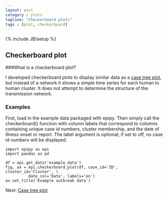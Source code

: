 ```yaml
---
layout: post
category : plots
tagline: "Checkerboard plots"
tags : [plot, checkerboard]
---
```

{% include JB/setup %}

## Checkerboard plot

###What is a checkerboard plot?

I developed checkerboard plots to display similar data as a
[case tree plot](http://cmrivers.github.io/epipy/plots/2014/02/01/case-tree-plot/),
but instead of a network it shows a simple time series for each human to human cluster.
It does not attempt to determine the structure of the transmission network.


### Examples

First, load in the example data packaged with epipy.
Then simply call the checkerboard() function with column labels that correspond to columns
containing unique case id numbers, cluster membership, and the date of illness onset or report.
The label argument is optional; if set to off, no case id numbers will be displayed.

    import epipy as epi
    import pandas as pd

    df = epi.get_data('example_data')
    fig, ax = epi.checkerboard_plot(df, case_id='ID', cluster_id='Cluster', \
              date_col='Date', labels='on')
    ax.set_title('Example outbreak data')


Next: [Case tree plot](http://cmrivers.github.io/epipy/plots/2014/02/01/case-tree-plot/)
